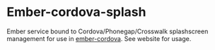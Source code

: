 # Ember-cordova-splash

Ember service bound to Cordova/Phonegap/Crosswalk splashscreen
management for use in [ember-cordova](https://embercordova.com). See
website for usage.
